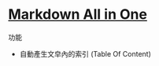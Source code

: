 # [Markdown All in One](https://marketplace.visualstudio.com/items?itemName=yzhang.markdown-all-in-one)

功能

- 自動產生文皁內的索引 (Table Of Content)
